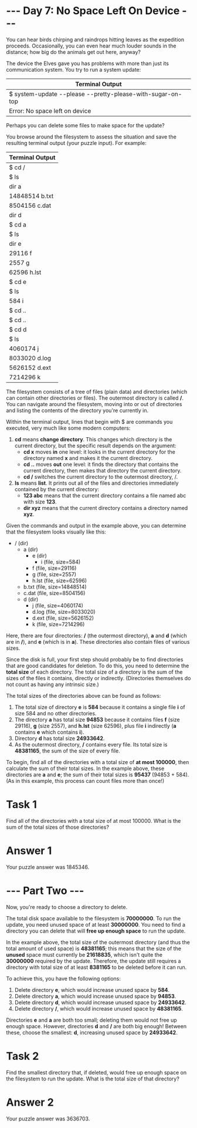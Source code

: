 # --- Day 7: No Space Left On Device ---

You can hear birds chirping and raindrops hitting leaves as the expedition proceeds. Occasionally, you can even hear much louder sounds in the distance; how big do the animals get out here, anyway?

The device the Elves gave you has problems with more than just its communication system. You try to run a system update:

| Terminal Output|
| --- |
| $ system-update --please --pretty-please-with-sugar-on-top |
| Error: No space left on device |

Perhaps you can delete some files to make space for the update?

You browse around the filesystem to assess the situation and save the resulting terminal output (your puzzle input). For example:

| Terminal Output|
| --- |
| $ cd / |
| $ ls |
| dir a |
| 14848514 b.txt |
| 8504156 c.dat |
| dir d |
| $ cd a |
| $ ls |
| dir e |
| 29116 f |
| 2557 g |
| 62596 h.lst |
| $ cd e |
| $ ls |
| 584 i |
| $ cd .. |
| $ cd .. |
| $ cd d |
| $ ls |
| 4060174 j |
| 8033020 d.log |
| 5626152 d.ext |
| 7214296 k |

The filesystem consists of a tree of files (plain data) and directories (which can contain other directories or files). The outermost directory is called **/**. You can navigate around the filesystem, moving into or out of directories and listing the contents of the directory you're currently in.

Within the terminal output, lines that begin with $ are commands you executed, very much like some modern computers:

1. **cd** means **change directory**. This changes which directory is the current directory, but the specific result depends on the argument:
    - **cd x** moves **in** one level: it looks in the current directory for the directory named **x** and makes it the current directory.
    - **cd ..** moves **out** one level: it finds the directory that contains the current directory, then makes that directory the current directory.
    - **cd /** switches the current directory to the outermost directory, /.
2. **ls** means **list**. It prints out all of the files and directories immediately contained by the current directory:
    - **123 abc** means that the current directory contains a file named abc with size **123**.
    - **dir xyz** means that the current directory contains a directory named **xyz**.

Given the commands and output in the example above, you can determine that the filesystem looks visually like this:

- / (dir)
  - a (dir)
    - e (dir)
      - i (file, size=584)
    - f (file, size=29116)
    - g (file, size=2557)
    - h.lst (file, size=62596)
  - b.txt (file, size=14848514)
  - c.dat (file, size=8504156)
  - d (dir)
    - j (file, size=4060174)
    - d.log (file, size=8033020)
    - d.ext (file, size=5626152)
    - k (file, size=7214296)

Here, there are four directories: **/** (the outermost directory), **a** and **d** (which are in **/**), and **e** (which is in **a**). These directories also contain files of various sizes.

Since the disk is full, your first step should probably be to find directories that are good candidates for deletion. To do this, you need to determine the **total size** of each directory. The total size of a directory is the sum of the sizes of the files it contains, directly or indirectly. (Directories themselves do not count as having any intrinsic size.)

The total sizes of the directories above can be found as follows:

1. The total size of directory **e** is **584** because it contains a single file **i** of size 584 and no other directories.
2. The directory **a** has total size **94853** because it contains files **f** (size 29116), **g** (size 2557), and **h.lst** (size 62596), plus file **i** indirectly (**a** contains **e** which contains **i**).
3. Directory **d** has total size **24933642**.
4. As the outermost directory, **/** contains every file. Its total size is **48381165**, the sum of the size of every file.

To begin, find all of the directories with a total size of **at most 100000**, then calculate the sum of their total sizes. In the example above, these directories are **a** and **e**; the sum of their total sizes is **95437** (94853 + 584). (As in this example, this process can count files more than once!)

# Task 1 

Find all of the directories with a total size of at most 100000. What is the sum of the total sizes of those directories?

# Answer 1

Your puzzle answer was 1845346.

# --- Part Two ---

Now, you're ready to choose a directory to delete.

The total disk space available to the filesystem is **70000000**. To run the update, you need unused space of at least **30000000**. You need to find a directory you can delete that will **free up enough space** to run the update.

In the example above, the total size of the outermost directory (and thus the total amount of used space) is **48381165**; this means that the size of the **unused** space must currently be **21618835**, which isn't quite the **30000000** required by the update. Therefore, the update still requires a directory with total size of at least **8381165** to be deleted before it can run.

To achieve this, you have the following options:

1. Delete directory **e**, which would increase unused space by **584**.
2. Delete directory **a**, which would increase unused space by **94853**.
3. Delete directory **d**, which would increase unused space by **24933642**.
4. Delete directory **/**, which would increase unused space by **48381165**.

Directories **e** and **a** are both too small; deleting them would not free up enough space. However, directories **d** and **/** are both big enough! Between these, choose the smallest: **d**, increasing unused space by **24933642**.

# Task 2 

Find the smallest directory that, if deleted, would free up enough space on the filesystem to run the update. What is the total size of that directory?

# Answer 2

Your puzzle answer was 3636703.